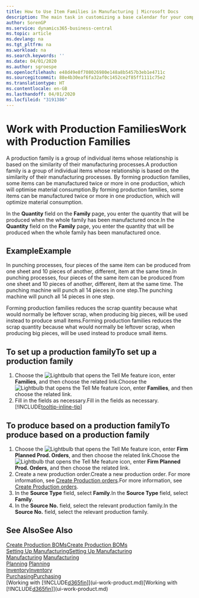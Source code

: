 ```yaml
---
title: How to Use Item Families in Manufacturing | Microsoft Docs
description: The main task in customizing a base calendar for your company, or one of its business partners, is to enter any changes to working and nonworking day status.
author: SorenGP
ms.service: dynamics365-business-central
ms.topic: article
ms.devlang: na
ms.tgt_pltfrm: na
ms.workload: na
ms.search.keywords: ''
ms.date: 04/01/2020
ms.author: sgroespe
ms.openlocfilehash: e48d49e8f708026980e148a8b5457b3eb1e4711c
ms.sourcegitcommit: 88e4b30eaf6fa32af0c1452ce2f85ff1111c75e2
ms.translationtype: HT
ms.contentlocale: en-GB
ms.lasthandoff: 04/01/2020
ms.locfileid: "3191386"
---
```

# <a name="work-with-production-families"></a><span data-ttu-id="cd614-103">Work with Production Families</span><span class="sxs-lookup"><span data-stu-id="cd614-103">Work with Production Families</span></span>
<span data-ttu-id="cd614-104">A production family is a group of individual items whose relationship is based on the similarity of their manufacturing processes.</span><span class="sxs-lookup"><span data-stu-id="cd614-104">A production family is a group of individual items whose relationship is based on the similarity of their manufacturing processes.</span></span> <span data-ttu-id="cd614-105">By forming production families, some items can be manufactured twice or more in one production, which will optimise material consumption.</span><span class="sxs-lookup"><span data-stu-id="cd614-105">By forming production families, some items can be manufactured twice or more in one production, which will optimize material consumption.</span></span>

<span data-ttu-id="cd614-106">In the **Quantity** field on the **Family** page, you enter the quantity that will be produced when the whole family has been manufactured once.</span><span class="sxs-lookup"><span data-stu-id="cd614-106">In the **Quantity** field on the **Family** page, you enter the quantity that will be produced when the whole family has been manufactured once.</span></span>

## <a name="example"></a><span data-ttu-id="cd614-107">Example</span><span class="sxs-lookup"><span data-stu-id="cd614-107">Example</span></span>
<span data-ttu-id="cd614-108">In punching processes, four pieces of the same item can be produced from one sheet and 10 pieces of another, different, item at the same time.</span><span class="sxs-lookup"><span data-stu-id="cd614-108">In punching processes, four pieces of the same item can be produced from one sheet and 10 pieces of another, different, item at the same time.</span></span> <span data-ttu-id="cd614-109">The punching machine will punch all 14 pieces in one step.</span><span class="sxs-lookup"><span data-stu-id="cd614-109">The punching machine will punch all 14 pieces in one step.</span></span>

<span data-ttu-id="cd614-110">Forming production families reduces the scrap quantity because what would normally be leftover scrap, when producing big pieces, will be used instead to produce small items.</span><span class="sxs-lookup"><span data-stu-id="cd614-110">Forming production families reduces the scrap quantity because what would normally be leftover scrap, when producing big pieces, will be used instead to produce small items.</span></span>

## <a name="to-set-up-a-production-family"></a><span data-ttu-id="cd614-111">To set up a production family</span><span class="sxs-lookup"><span data-stu-id="cd614-111">To set up a production family</span></span>
1. <span data-ttu-id="cd614-112">Choose the ![Lightbulb that opens the Tell Me feature](media/ui-search/search_small.png "Tell me what you want to do") icon, enter **Families**, and then choose the related link.</span><span class="sxs-lookup"><span data-stu-id="cd614-112">Choose the ![Lightbulb that opens the Tell Me feature](media/ui-search/search_small.png "Tell me what you want to do") icon, enter **Families**, and then choose the related link.</span></span>
2. <span data-ttu-id="cd614-113">Fill in the fields as necessary.</span><span class="sxs-lookup"><span data-stu-id="cd614-113">Fill in the fields as necessary.</span></span> [!INCLUDE[tooltip-inline-tip](includes/tooltip-inline-tip_md.md)]

## <a name="to-produce-based-on-a-production-family"></a><span data-ttu-id="cd614-114">To produce based on a production family</span><span class="sxs-lookup"><span data-stu-id="cd614-114">To produce based on a production family</span></span>
1. <span data-ttu-id="cd614-115">Choose the ![Lightbulb that opens the Tell Me feature](media/ui-search/search_small.png "Tell me what you want to do") icon, enter **Firm Planned Prod. Orders**, and then choose the related link.</span><span class="sxs-lookup"><span data-stu-id="cd614-115">Choose the ![Lightbulb that opens the Tell Me feature](media/ui-search/search_small.png "Tell me what you want to do") icon, enter **Firm Planned Prod. Orders**, and then choose the related link.</span></span>
2. <span data-ttu-id="cd614-116">Create a new production order.</span><span class="sxs-lookup"><span data-stu-id="cd614-116">Create a new production order.</span></span> <span data-ttu-id="cd614-117">For more information, see [Create Production orders](production-how-to-create-production-orders.md).</span><span class="sxs-lookup"><span data-stu-id="cd614-117">For more information, see [Create Production orders](production-how-to-create-production-orders.md).</span></span>
3. <span data-ttu-id="cd614-118">In the **Source Type** field, select **Family**.</span><span class="sxs-lookup"><span data-stu-id="cd614-118">In the **Source Type** field, select **Family**.</span></span>  
4. <span data-ttu-id="cd614-119">In the **Source No.** field, select the relevant production family.</span><span class="sxs-lookup"><span data-stu-id="cd614-119">In the **Source No.** field, select the relevant production family.</span></span>

## <a name="see-also"></a><span data-ttu-id="cd614-120">See Also</span><span class="sxs-lookup"><span data-stu-id="cd614-120">See Also</span></span>
[<span data-ttu-id="cd614-121">Create Production BOMs</span><span class="sxs-lookup"><span data-stu-id="cd614-121">Create Production BOMs</span></span>](production-how-to-create-production-boms.md)  
[<span data-ttu-id="cd614-122">Setting Up Manufacturing</span><span class="sxs-lookup"><span data-stu-id="cd614-122">Setting Up Manufacturing</span></span>](production-configure-production-processes.md)  
<span data-ttu-id="cd614-123">[Manufacturing](production-manage-manufacturing.md)  </span><span class="sxs-lookup"><span data-stu-id="cd614-123">[Manufacturing](production-manage-manufacturing.md)  </span></span>  
<span data-ttu-id="cd614-124">[Planning](production-planning.md) </span><span class="sxs-lookup"><span data-stu-id="cd614-124">[Planning](production-planning.md) </span></span>  
[<span data-ttu-id="cd614-125">Inventory</span><span class="sxs-lookup"><span data-stu-id="cd614-125">Inventory</span></span>](inventory-manage-inventory.md)  
[<span data-ttu-id="cd614-126">Purchasing</span><span class="sxs-lookup"><span data-stu-id="cd614-126">Purchasing</span></span>](purchasing-manage-purchasing.md)  
<span data-ttu-id="cd614-127">[Working with [!INCLUDE[d365fin](includes/d365fin_md.md)]](ui-work-product.md)</span><span class="sxs-lookup"><span data-stu-id="cd614-127">[Working with [!INCLUDE[d365fin](includes/d365fin_md.md)]](ui-work-product.md)</span></span>
